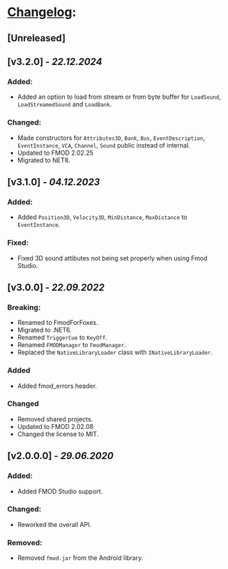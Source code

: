 ﻿# [Changelog](http://keepachangelog.com/en/1.0.0/):

## [Unreleased]

## [v3.2.0] - *22.12.2024*

### Added:

- Added an option to load from stream or from byte buffer for `LoadSound`, `LoadStreamedSound` and `LoadBank`.

### Changed:

- Made constructors for `Attributes3D`, `Bank`, `Bus`, `EventDescription`, `EventInstance`, `VCA`, `Channel`, `Sound` public instead of internal.
- Updated to FMOD 2.02.25
- Migrated to NET8.

## [v3.1.0] - *04.12.2023*

### Added:

- Added	`Position3D`, `Velocity3D`, `MinDistance`, `MaxDistance` to `EventInstance`.

### Fixed:

- Fixed 3D sound attibutes not being set properly when using Fmod Studio.

## [v3.0.0] - *22.09.2022*

### Breaking:

- Renamed to FmodForFoxes.
- Migrated to .NET6.
- Renamed `TriggerCue` to `KeyOff`.
- Renamed `FMODManager` to `FmodManager`.
- Replaced the `NativeLibraryLoader` class with `INativeLibraryLoader`.

### Added

- Added fmod_errors header.

### Changed

- Removed shared projects.
- Updated to FMOD 2.02.08
- Changed the license to MIT.

## [v2.0.0.0] - *29.06.2020*

### Added:

- Added FMOD Studio support.

### Changed:

- Reworked the overall API.

### Removed:

- Removed `fmod.jar` from the Android library.
